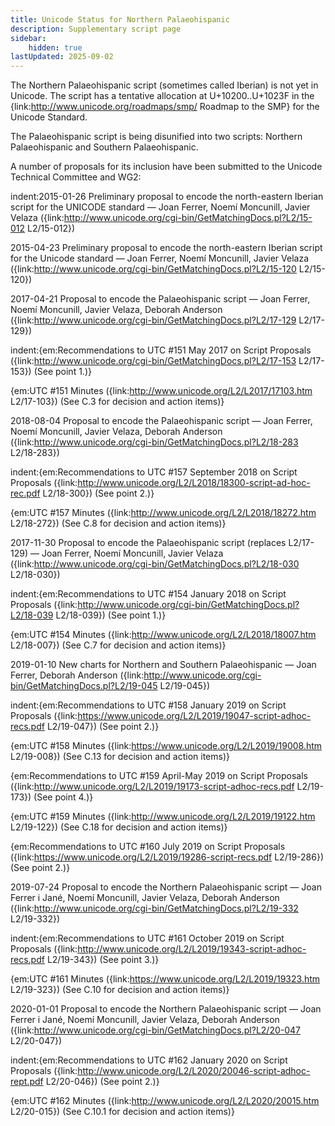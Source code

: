 ```yaml
---
title: Unicode Status for Northern Palaeohispanic
description: Supplementary script page
sidebar:
    hidden: true
lastUpdated: 2025-09-02
---
```


The Northern Palaeohispanic script (sometimes called Iberian) is not yet in Unicode. The script has a tentative allocation at U+10200..U+1023F in the {link:http://www.unicode.org/roadmaps/smp/ Roadmap to the SMP} for the Unicode Standard. 

The Palaeohispanic script is being disunified into two scripts: Northern Palaeohispanic and Southern Palaeohispanic.

[comment]: # (end of intro)

[comment]: # (start of blocks)



[comment]: # (end of blocks)

[comment]: # (start of chars)



[comment]: # (end of chars)

[comment]: # (start of rest)

A number of proposals for its inclusion have been submitted to the Unicode Technical Committee and WG2:

indent:2015-01-26 Preliminary proposal to encode the north-eastern Iberian script for the UNICODE standard — Joan Ferrer, Noemí Moncunill, Javier Velaza ({link:http://www.unicode.org/cgi-bin/GetMatchingDocs.pl?L2/15-012 L2/15-012})

2015-04-23 Preliminary proposal to encode the north-eastern Iberian script for the Unicode standard — Joan Ferrer, Noemí Moncunill, Javier Velaza ({link:http://www.unicode.org/cgi-bin/GetMatchingDocs.pl?L2/15-120 L2/15-120})

2017-04-21 Proposal to encode the Palaeohispanic script — Joan Ferrer, Noemí Moncunill, Javier Velaza, Deborah Anderson ({link:http://www.unicode.org/cgi-bin/GetMatchingDocs.pl?L2/17-129 L2/17-129})

indent:{em:Recommendations to UTC #151 May 2017 on Script Proposals ({link:http://www.unicode.org/cgi-bin/GetMatchingDocs.pl?L2/17-153 L2/17-153}) (See point 1.)}

{em:UTC #151 Minutes ({link:http://www.unicode.org/L2/L2017/17103.htm L2/17-103}) (See C.3 for decision and action items)}


2018-08-04 Proposal to encode the Palaeohispanic script — Joan Ferrer, Noemí Moncunill, Javier Velaza, Deborah Anderson ({link:http://www.unicode.org/cgi-bin/GetMatchingDocs.pl?L2/18-283 L2/18-283})

indent:{em:Recommendations to UTC #157 September 2018 on Script Proposals ({link:http://www.unicode.org/L2/L2018/18300-script-ad-hoc-rec.pdf L2/18-300}) (See point 2.)}

{em:UTC #157 Minutes ({link:http://www.unicode.org/L2/L2018/18272.htm L2/18-272}) (See C.8 for decision and action items)}


2017-11-30 Proposal to encode the Palaeohispanic script (replaces L2/17-129) — Joan Ferrer, Noemí Moncunill, Javier Velaza ({link:http://www.unicode.org/cgi-bin/GetMatchingDocs.pl?L2/18-030 L2/18-030})

indent:{em:Recommendations to UTC #154 January 2018 on Script Proposals ({link:http://www.unicode.org/cgi-bin/GetMatchingDocs.pl?L2/18-039 L2/18-039}) (See point 1.)}

{em:UTC #154 Minutes ({link:http://www.unicode.org/L2/L2018/18007.htm L2/18-007}) (See C.7 for decision and action items)}


2019-01-10 New charts for Northern and Southern Palaeohispanic — Joan Ferrer, Deborah Anderson ({link:http://www.unicode.org/cgi-bin/GetMatchingDocs.pl?L2/19-045 L2/19-045})

indent:{em:Recommendations to UTC #158 January 2019 on Script Proposals ({link:https://www.unicode.org/L2/L2019/19047-script-adhoc-recs.pdf L2/19-047}) (See point 2.)}

{em:UTC #158 Minutes ({link:https://www.unicode.org/L2/L2019/19008.htm L2/19-008}) (See C.13 for decision and action items)}

{em:Recommendations to UTC #159 April-May 2019 on Script Proposals ({link:http://www.unicode.org/L2/L2019/19173-script-adhoc-recs.pdf L2/19-173}) (See point 4.)}

{em:UTC #159 Minutes ({link:http://www.unicode.org/L2/L2019/19122.htm L2/19-122}) (See C.18 for decision and action items)}

{em:Recommendations to UTC #160 July 2019 on Script Proposals ({link:https://www.unicode.org/L2/L2019/19286-script-recs.pdf L2/19-286}) (See point 2.)}


2019-07-24 Proposal to encode the Northern Palaeohispanic script — Joan Ferrer i Jané, Noemí  Moncunill,  Javier Velaza, Deborah Anderson ({link:http://www.unicode.org/cgi-bin/GetMatchingDocs.pl?L2/19-332 L2/19-332})

indent:{em:Recommendations to UTC #161 October 2019 on Script Proposals ({link:http://www.unicode.org/L2/L2019/19343-script-adhoc-recs.pdf L2/19-343}) (See point 3.)}

{em:UTC #161 Minutes ({link:https://www.unicode.org/L2/L2019/19323.htm L2/19-323}) (See C.10 for decision and action items)}


2020-01-01 Proposal to encode the Northern Palaeohispanic script — Joan Ferrer i Jané, Noemí Moncunill, Javier Velaza, Deborah Anderson ({link:http://www.unicode.org/cgi-bin/GetMatchingDocs.pl?L2/20-047 L2/20-047})

indent:{em:Recommendations to UTC #162 January 2020 on Script Proposals ({link:http://www.unicode.org/L2/L2020/20046-script-adhoc-rept.pdf L2/20-046}) (See point 2.)}

{em:UTC #162 Minutes ({link:http://www.unicode.org/L2/L2020/20015.htm L2/20-015}) (See C.10.1 for decision and action items)}
